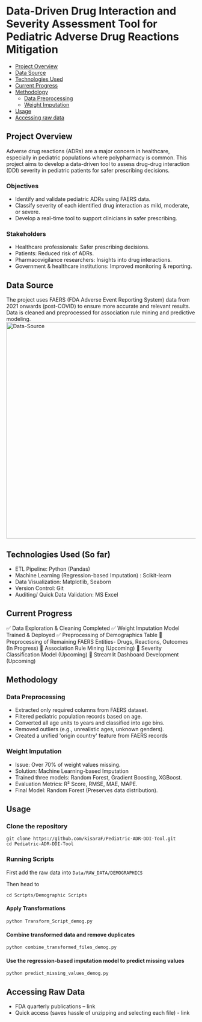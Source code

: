 # Data-Driven Drug Interaction and Severity Assessment Tool for Pediatric Adverse Drug Reactions Mitigation

* [Project Overview](#ovr)
* [Data Source](#erd)
* [Technologies Used](#tech)
* [Current Progress](#ip)
* [Methodology](#method)
	* [Data Preprocessing](#prep)
	* [Weight Imputation](#impute)
* [Usage](#using)
* [Accessing raw data](#access)

## <a name= "ovr"></a>Project Overview
Adverse drug reactions (ADRs) are a major concern in healthcare, especially in pediatric populations where polypharmacy is common. This project aims to develop a data-driven tool to assess drug-drug interaction (DDI) severity in pediatric patients for safer prescribing decisions.

### Objectives
* Identify and validate pediatric ADRs using FAERS data.
* Classify severity of each identified drug interaction as mild, moderate, or severe.
* Develop a real-time tool to support clinicians in safer prescribing.

### Stakeholders
* Healthcare professionals: Safer prescribing decisions.
* Patients: Reduced risk of ADRs.
* Pharmacovigilance researchers: Insights into drug interactions.
* Government & healthcare institutions: Improved monitoring & reporting.

## <a name= "erd"></a>Data Source
The project uses FAERS (FDA Adverse Event Reporting System) data from 2021 onwards (post-COVID) to ensure more accurate and relevant results. Data is cleaned and preprocessed for association rule mining and predictive modeling.
<img width="574" alt="Data-Source" src="https://github.com/user-attachments/assets/4e7a23d9-c8c7-4ec4-9b22-529c3744072e">

## <a name= "tech"></a>Technologies Used (So far)
* ETL Pipeline: Python (Pandas)
* Machine Learning (Regression-based Imputation) : Scikit-learn
* Data Visualization: Matplotlib, Seaborn
* Version Control: Git
* Auditing/ Quick Data Validation: MS Excel

## <a name= "ip"></a>Current Progress
✅ Data Exploration & Cleaning Completed
✅ Weight Imputation Model Trained & Deployed
✅ Preprocessing of Demographics Table
🔲 Preprocessing of Remaining FAERS Entities- Drugs, Reactions, Outcomes (In Progress)
🔲 Association Rule Mining (Upcoming)
🔲 Severity Classification Model (Upcoming)
🔲 Streamlit Dashboard Development (Upcoming)

## <a name= "method"></a>Methodology

### <a name= "prep"></a>Data Preprocessing
* Extracted only required columns from FAERS dataset.
* Filtered pediatric population records based on age.
* Converted all age units to years and classified into age bins.
* Removed outliers (e.g., unrealistic ages, unknown genders).
* Created a unified 'origin country' feature from FAERS records

### <a name= "impute"></a>Weight Imputation
* Issue: Over 70% of weight values missing.
* Solution: Machine Learning-based Imputation
* Trained three models: Random Forest, Gradient Boosting, XGBoost.
* Evaluation Metrics: R² Score, RMSE, MAE, MAPE.
* Final Model: Random Forest (Preserves data distribution).

## <a name= "using"></a>Usage

### Clone the repository
```
git clone https://github.com/kisaraF/Pediatric-ADR-DDI-Tool.git
cd Pediatric-ADR-DDI-Tool
```

### Running Scripts
First add the raw data into `Data/RAW_DATA/DEMOGRAPHICS`

Then head to 
```
cd Scripts/Demographic Scripts 
```

#### Apply Transformations
```
python Transform_Script_demog.py
```

#### Combine transformed data and remove duplicates
```
python combine_transformed_files_demog.py
```

#### Use the regression-based imputation model to predict missing values
```
python predict_missing_values_demog.py
```

## <a name= "access"></a>Accessing Raw Data
* FDA quarterly publications – link
* Quick access (saves hassle of unzipping and selecting each file) - link
